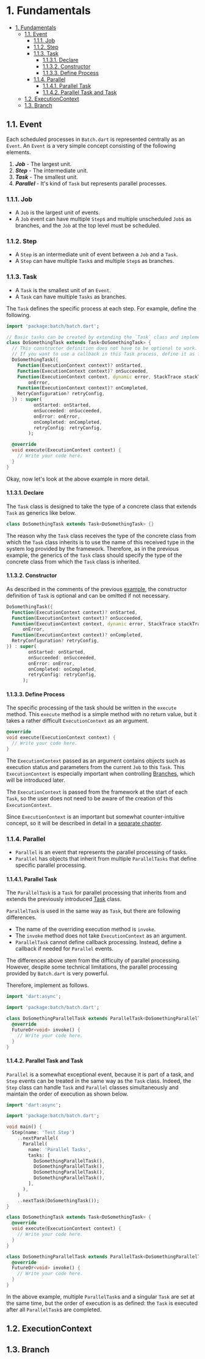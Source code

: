 # 1. Fundamentals

<!-- TOC -->

- [1. Fundamentals](#1-fundamentals)
  - [1.1. Event](#11-event)
    - [1.1.1. Job](#111-job)
    - [1.1.2. Step](#112-step)
    - [1.1.3. Task](#113-task)
      - [1.1.3.1. Declare](#1131-declare)
      - [1.1.3.2. Constructor](#1132-constructor)
      - [1.1.3.3. Define Process](#1133-define-process)
    - [1.1.4. Parallel](#114-parallel)
      - [1.1.4.1. Parallel Task](#1141-parallel-task)
      - [1.1.4.2. Parallel Task and Task](#1142-parallel-task-and-task)
  - [1.2. ExecutionContext](#12-executioncontext)
  - [1.3. Branch](#13-branch)

<!-- /TOC -->

## 1.1. Event

Each scheduled processes in `Batch.dart` is represented centrally as an `Event`.
An `Event` is a very simple concept consisting of the following elements.

1. **_Job_** - The largest unit.
2. **_Step_** - The intermediate unit.
3. **_Task_** - The smallest unit.
4. **_Parallel_** - It's kind of `Task` but represents parallel processes.

### 1.1.1. Job

- A `Job` is the largest unit of events.
- A `Job` event can have multiple `Step`s and multiple unscheduled `Job`s as branches, and the `Job` at the top level must be scheduled.

### 1.1.2. Step

- A `Step` is an intermediate unit of event between a `Job` and a `Task`.
- A `Step` can have multiple `Task`s and multiple `Step`s as branches.

### 1.1.3. Task

- A `Task` is the smallest unit of an `Event`.
- A `Task` can have multiple `Tasks` as branches.

The `Task` defines the specific process at each step. For example, define the following.

```dart
import 'package:batch/batch.dart';

// Basic tasks can be created by extending the `Task` class and implementing the `execute` method.
class DoSomethingTask extends Task<DoSomethingTask> {
  // This constructor definition does not have to be optional to work.
  // If you want to use a callback in this Task process, define it as follows.
  DoSomethingTask({
    Function(ExecutionContext context)? onStarted,
    Function(ExecutionContext context)? onSucceeded,
    Function(ExecutionContext context, dynamic error, StackTrace stackTrace)?
        onError,
    Function(ExecutionContext context)? onCompleted,
    RetryConfiguration? retryConfig,
  }) : super(
          onStarted: onStarted,
          onSucceeded: onSucceeded,
          onError: onError,
          onCompleted: onCompleted,
          retryConfig: retryConfig,
        );

  @override
  void execute(ExecutionContext context) {
    // Write your code here.
  }
}
```

Okay, now let's look at the above example in more detail.

#### 1.1.3.1. Declare

The `Task` class is designed to take the type of a concrete class that extends `Task` as generics like below.

```dart
class DoSomethingTask extends Task<DoSomethingTask> {}
```

The reason why the `Task` class receives the type of the concrete class from which the `Task` class inherits is to use the name of this received type in the system log provided by the framework. Therefore, as in the previous example, the generics of the `Task` class should specify the type of the concrete class from which the `Task` class is inherited.

#### 1.1.3.2. Constructor

As described in the comments of the previous [example](#113-task), the constructor definition of `Task` is optional and can be omitted if not necessary.

```dart
DoSomethingTask({
  Function(ExecutionContext context)? onStarted,
  Function(ExecutionContext context)? onSucceeded,
  Function(ExecutionContext context, dynamic error, StackTrace stackTrace)?
      onError,
  Function(ExecutionContext context)? onCompleted,
  RetryConfiguration? retryConfig,
}) : super(
        onStarted: onStarted,
        onSucceeded: onSucceeded,
        onError: onError,
        onCompleted: onCompleted,
        retryConfig: retryConfig,
      );
```

#### 1.1.3.3. Define Process

The specific processing of the task should be written in the `execute` method. This `execute` method is a simple method with no return value, but it takes a rather difficult `ExecutionContext` as an argument.

```dart
@override
void execute(ExecutionContext context) {
  // Write your code here.
}
```

The `ExecutionContext` passed as an argument contains objects such as execution status and parameters from the current `Job` to this `Task`. This `ExecutionContext` is especially important when controlling [Branches](#13-branch), which will be introduced later.

The `ExecutionContext` is passed from the framework at the start of each `Task`, so the user does not need to be aware of the creation of this `ExecutionContext`.

Since `ExecutionContext` is an important but somewhat counter-intuitive concept, so it will be described in detail in a [separate chapter](<(#12-executioncontext)>).

### 1.1.4. Parallel

- `Parallel` is an event that represents the parallel processing of tasks.
- `Parallel` has objects that inherit from multiple `ParallelTasks` that define specific parallel processing.

#### 1.1.4.1. Parallel Task

The `ParallelTask` is a `Task` for parallel processing that inherits from and extends the previously introduced [Task](#113-task) class.

`ParallelTask` is used in the same way as `Task`, but there are following differences.

- The name of the overriding execution method is `invoke`.
- The `invoke` method does not take `ExecutionContext` as an argument.
- `ParallelTask` cannot define callback processing. Instead, define a callback if needed for `Parallel` events.

The differences above stem from the difficulty of parallel processing. However, despite some technical limitations, the parallel processing provided by `Batch.dart` is very powerful.

Therefore, implement as follows.

```dart
import 'dart:async';

import 'package:batch/batch.dart';

class DoSomethingParallelTask extends ParallelTask<DoSomethingParallelTask> {
  @override
  FutureOr<void> invoke() {
    // Write your code here.
  }
}
```

#### 1.1.4.2. Parallel Task and Task

`Parallel` is a somewhat exceptional event, because it is part of a task, and `Step` events can be treated in the same way as the `Task` class.
Indeed, the `Step` class can handle `Task` and `Parallel` classes simultaneously and maintain the order of execution as shown below.

```dart
import 'dart:async';

import 'package:batch/batch.dart';

void main() {
  Step(name: 'Test Step')
    ..nextParallel(
      Parallel(
        name: 'Parallel Tasks',
        tasks: [
          DoSomethingParallelTask(),
          DoSomethingParallelTask(),
          DoSomethingParallelTask(),
          DoSomethingParallelTask(),
        ],
      ),
    )
    ..nextTask(DoSomethingTask());
}

class DoSomethingTask extends Task<DoSomethingTask> {
  @override
  void execute(ExecutionContext context) {
    // Write your code here.
  }
}

class DoSomethingParallelTask extends ParallelTask<DoSomethingParallelTask> {
  @override
  FutureOr<void> invoke() {
    // Write your code here.
  }
}
```

In the above example, multiple `ParallelTask`s and a singular `Task` are set at the same time, but the order of execution is as defined: the `Task` is executed after all `ParallelTask`s are completed.

## 1.2. ExecutionContext

## 1.3. Branch
